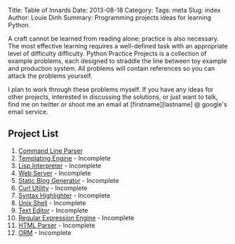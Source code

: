 Title:  Table of Innards
Date: 2013-08-18
Category:
Tags: meta
Slug: index
Author: Louie Dinh
Summary: Programming projects ideas for learning Python.


A craft cannot be learned from reading alone; practice is also necessary.
The most effective learning requires a well-defined task with an appropriate
level of difficulty difficulty. Python Practice Projects is a collection of
example problems, each designed to straddle the line between toy example and production system.
All problems will contain references so you can attack the problems yourself.

I plan to work through these problems myself. If you have any ideas for other projects,
interested in discussing the solutions, or just want to talk, find me on twitter
 or shoot me an email at [firstname][lastname] @ google's email service.

Project List
------------

1. [Command Line Parser](|filename|/pages/command-line-parser.md)
2. [Templating Engine](|filename|/pages/templating-engine.md) - Incomplete
3. [Lisp Interpreter](|filename|/pages/lisp-interpreter.md) - Incomplete
4. [Web Server](|filename|/pages/web-server.md) - Incomplete
5. [Static Blog Generator](|filename|/pages/static-blog-generator.md) - Incomplete
6. [Curl Utility](|filename|/pages/curl-utility.md) - Incomplete
7. [Syntax Highlighter](|filename|/pages/syntax-highlighter.md) - Incomplete
8. [Unix Shell](|filename|/pages/unix-shell.md) - Incomplete
9. [Text Editor](|filename|/pages/text-editor.md) - Incomplete
10. [Regular Expression Engine](|filename|/pages/regular-expression-engine.md) - Incomplete
11. [HTML Parser](|filename|/pages/HTML-parser.md) - Incomplete
12. [ORM](|filename|/pages/ORM.md) - Incomplete

